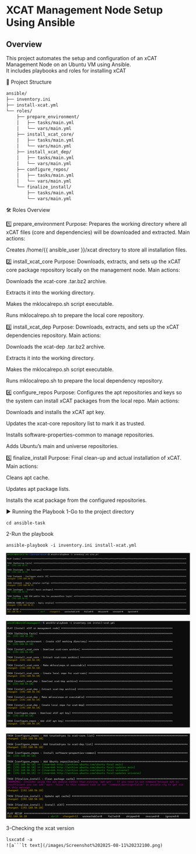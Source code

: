 

# XCAT Management Node Setup Using Ansible

## Overview
This project automates the setup and configuration of an xCAT Management Node on an Ubuntu VM using Ansible.  
It includes playbooks and roles for installing xCAT

📂 Project Structure

```
ansible/
├── inventory.ini
├── install-xcat.yml
└── roles/
    ├── prepare_environment/
    │   ├── tasks/main.yml
    │   └── vars/main.yml
    ├── install_xcat_core/
    │   ├── tasks/main.yml
    │   └── vars/main.yml
    ├── install_xcat_dep/
    │   ├── tasks/main.yml
    │   └── vars/main.yml
    ├── configure_repos/
    │   ├── tasks/main.yml
    │   └── vars/main.yml
    └── finalize_install/
        ├── tasks/main.yml
        └── vars/main.yml
```
🛠 Roles Overview

1️⃣ prepare_environment
Purpose:
Prepares the working directory where all xCAT files (core and dependencies) will be downloaded and extracted.
Main actions:

Creates /home/{{ ansible_user }}/xcat directory to store all installation files.

2️⃣ install_xcat_core
Purpose:
Downloads, extracts, and sets up the xCAT core package repository locally on the management node.
Main actions:

Downloads the xcat-core .tar.bz2 archive.

Extracts it into the working directory.

Makes the mklocalrepo.sh script executable.

Runs mklocalrepo.sh to prepare the local core repository.

3️⃣ install_xcat_dep
Purpose:
Downloads, extracts, and sets up the xCAT dependencies repository.
Main actions:

Downloads the xcat-dep .tar.bz2 archive.

Extracts it into the working directory.

Makes the mklocalrepo.sh script executable.

Runs mklocalrepo.sh to prepare the local dependency repository.

4️⃣ configure_repos
Purpose:
Configures the apt repositories and keys so the system can install xCAT packages from the local repo.
Main actions:

Downloads and installs the xCAT apt key.

Updates the xcat-core repository list to mark it as trusted.

Installs software-properties-common to manage repositories.

Adds Ubuntu’s main and universe repositories.

5️⃣ finalize_install
Purpose:
Final clean-up and actual installation of xCAT.
Main actions:

Cleans apt cache.

Updates apt package lists.

Installs the xcat package from the configured repositories.

▶ Running the Playbook
1-Go to the project directory
```
cd ansible-task
```
2-Run the playbook
```
ansible-playbook -i inventory.ini install-xcat.yml
```
![Running playbook1](/images/Screenshot%202025-08-10%20142100.png)

![alt text](/images/Screenshot%202025-08-11%20230924.png/)

![alt text](/images/Screenshot%202025-08-11%20231012.png)

3-Checking the xcat version
```
lsxcatd -a
![a```lt text](/images/Screenshot%202025-08-11%20232100.png)

